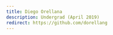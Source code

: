 ```yaml
---
title: Diego Orellana
description: Undergrad (April 2019)
redirect: https://github.com/dorellang
---
```

